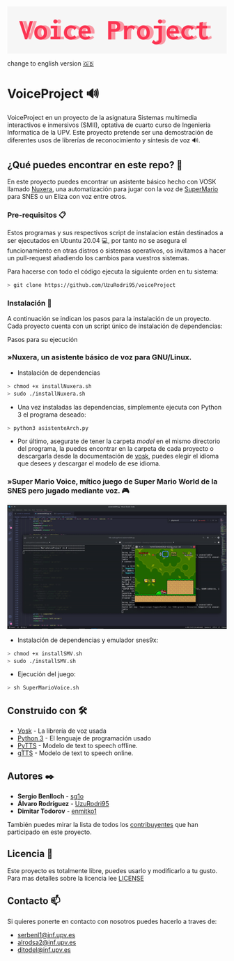 <img align="center" src="https://github.com/UzuRodri95/voiceProject/blob/main/images/logoVoice.png" alt="drawing"/>

change to english version [🇬🇧](https://github.com/UzuRodri95/voiceProject/blob/main/README_en.md)
# VoiceProject 🔊

VoiceProject en un proyecto de la asignatura Sistemas multimedia interactivos e inmersivos (SMII), optativa de cuarto curso de Ingenieria Informatica de la UPV. Este proyecto pretende ser una demostración de diferentes usos de librerías de reconocimiento y síntesis de voz 🔊.

## ¿Qué puedes encontrar en este repo? 🚀

En este proyecto puedes encontrar un asistente básico hecho con VOSK llamado [Nuxera](https://github.com/UzuRodri95/voiceProject/tree/main/nuxera), una automatización para jugar con la voz de [SuperMario](https://github.com/UzuRodri95/voiceProject/tree/main/SuperMarioVoice) para SNES o un Eliza con voz entre otros.

### Pre-requisitos 📋

Estos programas y sus respectivos script de instalacion están destinados a ser ejecutados en Ubuntu 20.04 💻, por tanto no se asegura el funcionamiento en otras distros o sistemas operativos, os invitamos a hacer un pull-request añadiendo los cambios para vuestros sistemas.

Para hacerse con todo el código ejecuta la siguiente orden en tu sistema:

```Bash
> git clone https://github.com/UzuRodri95/voiceProject
```

### Instalación 🔧

A continuación se indican los pasos para la instalación de un proyecto. Cada proyecto cuenta con un script único de instalación de dependencias:

Pasos para su ejecución

### »Nuxera, un asistente básico de voz para GNU/Linux.

* Instalación de dependencias

```Bash
> chmod +x installNuxera.sh
> sudo ./installNuxera.sh
```

* Una vez instaladas las dependencias, simplemente ejecuta con Python 3 el programa deseado:

```Bash 
> python3 asistenteArch.py
```
* Por último, asegurate de tener la carpeta *model* en el mismo directorio del programa, la puedes encontrar en la carpeta de cada proyecto o descargarla desde la documentación de [vosk](https://alphacephei.com/vosk/models), puedes elegir el idioma que desees y descargar el modelo de ese idioma.

### »Super Mario Voice, mítico juego de Super Mario World de la SNES pero jugado mediante voz. 🎮
<img src="https://github.com/UzuRodri95/voiceProject/blob/main/images/mario.gif" alt="drawing"/>
                         
* Instalación de dependencias y emulador snes9x:

```Bash
> chmod +x installSMV.sh
> sudo ./installSMV.sh
```

* Ejecución del juego:

```Bash 
> sh SuperMarioVoice.sh
```

## Construido con 🛠️

* [Vosk](https://alphacephei.com/vosk/) - La librería de voz usada
* [Python 3](https://docs.python.org/3/) - El lenguaje de programación usado
* [PyTTS](https://pypi.org/project/pyttsx3/) - Modelo de text to speech offline.
* [gTTS](https://gtts.readthedocs.io/en/latest/) - Modelo de text to speech online.



## Autores ✒️


* **Sergio Benlloch**  - [sg1o](https://github.com/sg1o)
* **Álvaro Rodríguez**  - [UzuRodri95](https://github.com/UzuRodri95)
* **Dimitar Todorov**  - [enmitko1](https://github.com/enmitko1)

También puedes mirar la lista de todos los [contribuyentes](https://github.com/UzuRodri95/voiceProject/contributors) que han participado en este proyecto. 

## Licencia 📄

Este proyecto es totalmente libre, puedes usarlo y modificarlo a tu gusto. Para mas detalles sobre la licencia lee [LICENSE](https://github.com/UzuRodri95/voiceProject/blob/main/LICENSE)

## Contacto 📫

Si quieres ponerte en contacto con nosotros puedes hacerlo a traves de:
* serbenl1@inf.upv.es
* alrodsa2@inf.upv.es
* ditodel@inf.upv.es
